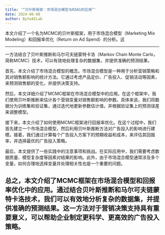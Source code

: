 ```yaml
---
title: '“贝叶斯框架：市场混合模型与ROAS的应用”'
date: 2024-06-08
author: ByteAILab
---
```


本文介绍了一个名为MCMC的贝叶斯框架，用于市场混合模型（Marketing Mix Modeling）和回报率优化（Return on Ad Spend）的分析。这

---
一方法结合了贝叶斯推断和马尔可夫链蒙特卡洛（Markov Chain Monte Carlo，简称MCMC）技术，可以有效地处理复杂的数据集，并提供准确的预测结果。

首先，本文介绍了市场混合模型的概念。市场混合模型是一种用于分析营销策略和其对销售额影响的统计方法。它通过考虑产品定价、广告投入、促销活动等因素，来预测销售额的变化，并提供决策支持。

然后，本文详细介绍了MCMC框架在市场混合模型中的应用。在这个框架中，我们使用贝叶斯推断来估计各个营销变量对销售额影响的参数。具体来说，我们将数据分为训练集和验证集，通过迭代地更新参数估计值，并根据验证集上的预测误差来调整模型。

接下来，本文介绍了如何使用MCMC框架进行回报率优化。在这个过程中，我们首先建立一个市场混合模型，然后利用贝叶斯推断方法对广告投入的影响进行建模。接着，我们通过计算每个广告投入方案下的预期收益和成本，来评估其回报率，并选择最优的广告投入策略。

最后，本文提供了一些实践中的注意事项和挑战。在实际应用中，我们需要考虑数据质量、模型复杂度等因素对结果的影响。此外，由于市场混合模型通常涉及多个变量，如何合理地选择变量并处理相关性也是一个重要的问题。

总之，本文介绍了MCMC框架在市场混合模型和回报率优化中的应用。通过结合贝叶斯推断和马尔可夫链蒙特卡洛技术，我们可以有效地分析复杂的数据集，并提供准确的预测结果。这一方法对于营销决策支持具有重要意义，可以帮助企业制定更科学、更高效的广告投入策略。
---

